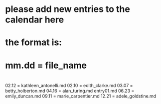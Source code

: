 # please add new entries to the calendar here
# the format is:
# mm.dd = file_name
#
02.12 = kathleen_antonelli.md
02.10 = edith_clarke.md
03.07 = betty_holberton.md
04.16 = alan_turing.md entry01.md
06.23 = emily_duncan.md
09.11 = marie_carpentier.md
12.21 = adele_goldstine.md
